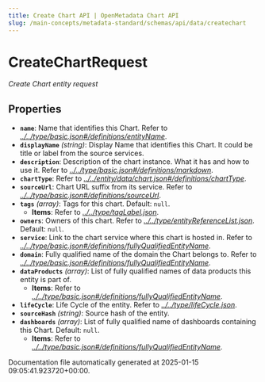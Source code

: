 ```yaml
---
title: Create Chart API | OpenMetadata Chart API
slug: /main-concepts/metadata-standard/schemas/api/data/createchart
---
```


# CreateChartRequest

*Create Chart entity request*

## Properties

- **`name`**: Name that identifies this Chart. Refer to *[../../type/basic.json#/definitions/entityName](#/../type/basic.json#/definitions/entityName)*.
- **`displayName`** *(string)*: Display Name that identifies this Chart. It could be title or label from the source services.
- **`description`**: Description of the chart instance. What it has and how to use it. Refer to *[../../type/basic.json#/definitions/markdown](#/../type/basic.json#/definitions/markdown)*.
- **`chartType`**: Refer to *[../../entity/data/chart.json#/definitions/chartType](#/../entity/data/chart.json#/definitions/chartType)*.
- **`sourceUrl`**: Chart URL suffix from its service. Refer to *[../../type/basic.json#/definitions/sourceUrl](#/../type/basic.json#/definitions/sourceUrl)*.
- **`tags`** *(array)*: Tags for this chart. Default: `null`.
  - **Items**: Refer to *[../../type/tagLabel.json](#/../type/tagLabel.json)*.
- **`owners`**: Owners of this chart. Refer to *[../../type/entityReferenceList.json](#/../type/entityReferenceList.json)*. Default: `null`.
- **`service`**: Link to the chart service where this chart is hosted in. Refer to *[../../type/basic.json#/definitions/fullyQualifiedEntityName](#/../type/basic.json#/definitions/fullyQualifiedEntityName)*.
- **`domain`**: Fully qualified name of the domain the Chart belongs to. Refer to *[../../type/basic.json#/definitions/fullyQualifiedEntityName](#/../type/basic.json#/definitions/fullyQualifiedEntityName)*.
- **`dataProducts`** *(array)*: List of fully qualified names of data products this entity is part of.
  - **Items**: Refer to *[../../type/basic.json#/definitions/fullyQualifiedEntityName](#/../type/basic.json#/definitions/fullyQualifiedEntityName)*.
- **`lifeCycle`**: Life Cycle of the entity. Refer to *[../../type/lifeCycle.json](#/../type/lifeCycle.json)*.
- **`sourceHash`** *(string)*: Source hash of the entity.
- **`dashboards`** *(array)*: List of fully qualified name of dashboards containing this Chart. Default: `null`.
  - **Items**: Refer to *[../../type/basic.json#/definitions/fullyQualifiedEntityName](#/../type/basic.json#/definitions/fullyQualifiedEntityName)*.


Documentation file automatically generated at 2025-01-15 09:05:41.923720+00:00.
